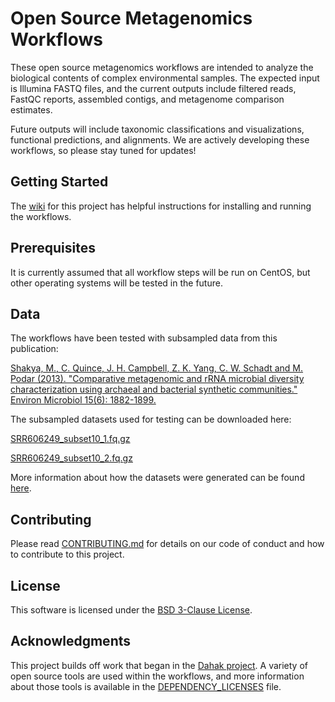 
# Open Source Metagenomics Workflows

These open source metagenomics workflows are intended to analyze the biological contents of complex environmental samples. The expected input is Illumina FASTQ files, and the current outputs include filtered reads, FastQC reports, assembled contigs, and metagenome comparison estimates. 

Future outputs will include taxonomic classifications and visualizations, functional predictions, and alignments. We are actively developing these workflows, so please stay tuned for updates!

## Getting Started

The [wiki](https://github.com/signaturescience/metagenomics/wiki) for this project has helpful instructions for installing and running the workflows.

## Prerequisites

It is currently assumed that all workflow steps will be run on CentOS, but other operating systems will be tested in the future.

## Data 

The workflows have been tested with subsampled data from this publication:

[Shakya, M., C. Quince, J. H. Campbell, Z. K. Yang, C. W. Schadt and M. Podar (2013). "Comparative metagenomic and rRNA microbial diversity characterization using archaeal and bacterial synthetic communities." Environ Microbiol 15(6): 1882-1899.](https://www.ncbi.nlm.nih.gov/pmc/articles/PMC3665634/)
 
The subsampled datasets used for testing can be downloaded here:

[SRR606249_subset10_1.fq.gz](https://osf.io/xwk7m/)

[SRR606249_subset10_2.fq.gz](https://osf.io/6dmh5/)

More information about how the datasets were generated can be found [here](https://github.com/signaturescience/metagenomics/tree/master/workflows/dataset_construction).
 
## Contributing

Please read [CONTRIBUTING.md](https://github.com/signaturescience/metagenomics/blob/master/CONTRIBUTING.md) for details on our code of conduct and how to contribute to this project.

## License

This software is licensed under the [BSD 3-Clause License](https://github.com/signaturescience/metagenomics/blob/master/LICENSE).

## Acknowledgments

This project builds off work that began in the [Dahak project](https://github.com/dahak-metagenomics/dahak). A variety of open source tools are used within the workflows, and more information about those tools is available in the [DEPENDENCY_LICENSES](https://github.com/signaturescience/metagenomics/blob/master/DEPENDENCY_LICENSES) file. 

